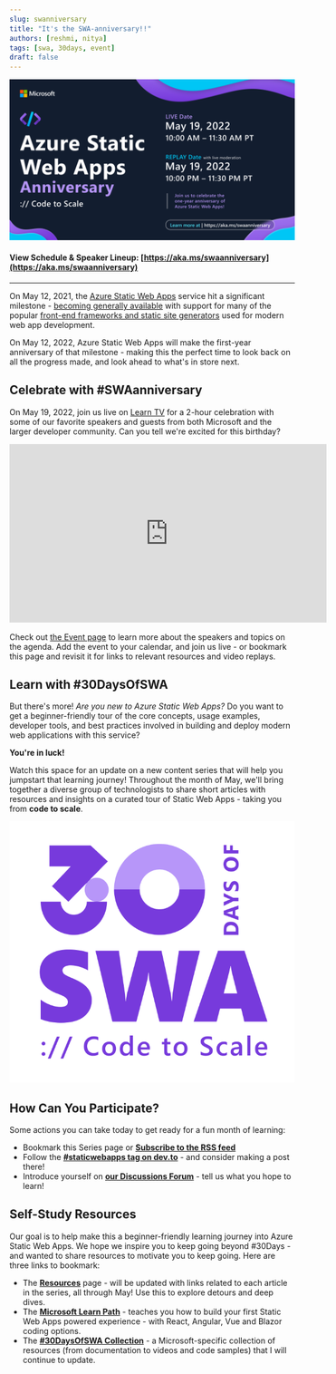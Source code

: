 ```yaml
---
slug: swanniversary
title: "It's the SWA-anniversary!!"
authors: [reshmi, nitya]
tags: [swa, 30days, event]
draft: false
---
```


![](../static/img/swanniversary.png)

#### View Schedule & Speaker Lineup: [https://aka.ms/swaanniversary](https://aka.ms/swaanniversary)

---

On May 12, 2021, the [Azure Static Web Apps](https://docs.microsoft.com/en-us/azure/static-web-apps/overview?WT.mc_id=30daysofswa-61155-cxall) service hit a significant milestone - [becoming generally available](https://azure.microsoft.com/en-us/updates/azure-static-web-apps-is-now-generally-available/?WT.mc_id=30daysofswa-61155-cxall) with support for many of the popular [front-end frameworks and static site generators](https://docs.microsoft.com/en-us/azure/static-web-apps/front-end-frameworks) used for modern web app development.

On May 12, 2022, Azure Static Web Apps will make the first-year anniversary of that milestone - making this the perfect time to look back on all the progress made, and look ahead to what's in store next.


## Celebrate with #SWAanniversary

On May 19, 2022, join us live on [Learn TV](https://docs.microsoft.com/en-us/learn/tv/?WT.mc_id=30daysofswa-61155-cxall) for a 2-hour celebration with some of our favorite speakers and guests from both Microsoft and the larger developer community. Can you tell we're excited for this birthday?

<iframe width="560" height="315" src="https://www.youtube.com/embed/OGlM5CgCwwc" title="YouTube video player" frameborder="0" allow="accelerometer; autoplay; clipboard-write; encrypted-media; gyroscope; picture-in-picture" allowfullscreen></iframe>

Check out [the Event page](https://docs.microsoft.com/en-us/events/learntv/swa-anniversary-may-2022/?WT.mc_id=30daysofswa-61155-cxall) to learn more about the speakers and topics on the agenda. Add the event to your calendar, and join us live - or bookmark this page and revisit it for links to relevant resources and video replays.


## Learn with #30DaysOfSWA

But there's more! _Are you new to Azure Static Web Apps?_ Do you want to get a beginner-friendly tour of the core concepts, usage examples, developer tools, and best practices involved in building and deploy modern web applications with this service?

**You're in luck!**

Watch this space for an update on a new content series that will help you jumpstart that learning journey! Throughout the month of May, we'll bring together a diverse group of technologists to share short articles with resources and insights on a curated tour of Static Web Apps - taking you from **code to scale**.

![The #30DaysOfSWA logo](../static/img/logo-light.png)


## How Can You Participate?

Some actions you can take today to get ready for a fun month of learning:
 
  * Bookmark this Series page or [**Subscribe to the RSS feed**](https://aka.ms/30DaysOfSWA/rss)
  * Follow the [**#staticwebapps tag on dev.to**](https://dev.to/t/staticwebapps) - and consider making a post there!
  * Introduce yourself on [**our Discussions Forum**](https://github.com/orgs/staticwebdev/discussions/categories/-30daysofswa) - tell us what you hope to learn!


## Self-Study Resources

Our goal is to help make this a beginner-friendly learning journey into Azure Static Web Apps. We hope we inspire you to keep going beyond #30Days - and wanted to share resources to motivate you to keep going. Here are three links to bookmark:

 * The [**Resources**](/resources) page - will be updated with links related to each article in the series, all through May! Use this to explore detours and deep dives.
 * The [**Microsoft Learn Path**](https://docs.microsoft.com/en-us/learn/paths/azure-static-web-apps/?WT.mc_id=30daysofswa-61155-cxall) - teaches you how to build your first Static Web Apps powered experience - with React, Angular, Vue and Blazor coding options.
 * The [**#30DaysOfSWA Collection**](https://docs.microsoft.com/en-us/users/nityan/collections/7d2ws6zd1mxmp6?WT.mc_id=30daysofswa-61155-cxall) - a Microsoft-specific collection of resources (from documentation to videos and code samples) that I will continue to update.
